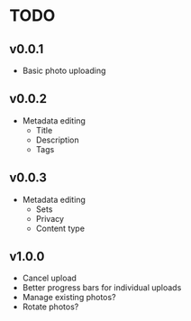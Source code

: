 # TODO

## v0.0.1

* Basic photo uploading

## v0.0.2

* Metadata editing
    * Title
    * Description
    * Tags

## v0.0.3

* Metadata editing
    * Sets
    * Privacy
    * Content type

## v1.0.0

* Cancel upload
* Better progress bars for individual uploads
* Manage existing photos?
* Rotate photos?
